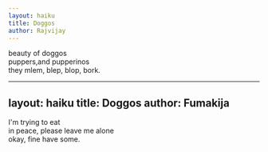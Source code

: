 ```yaml
---
layout: haiku
title: Doggos
author: Rajvijay
---
```


beauty of doggos  
puppers,and pupperinos  
they mlem, blep, blop, bork.  

---
layout: haiku
title: Doggos
author: Fumakija
---

I'm trying to eat </br>
in peace, please leave me alone </br>
okay, fine have some. </br>
